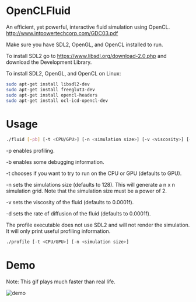 # OpenCLFluid
An efficient, yet powerful, interactive fluid simulation using OpenCL.
http://www.intpowertechcorp.com/GDC03.pdf

Make sure you have SDL2, OpenGL, and OpenCL installed to run.

To install SDL2 go to https://www.libsdl.org/download-2.0.php and download the Development Library.

To install SDL2, OpenGL, and OpenCL on Linux:
```Bash
sudo apt-get install libsdl2-dev
sudo apt-get install freeglut3-dev
sudo apt-get install opencl-headers
sudo apt-get install ocl-icd-opencl-dev
```

# Usage
```Bash
./fluid [-pb] [-t <CPU/GPU>] [-n <simulation size>] [-v <viscosity>] [-d <rate of diffusion>]
```

-p enables profiling.

-b enables some debugging information.

-t chooses if you want to try to run on the CPU or GPU (defaults to GPU).

-n sets the simulations size (defaults to 128). This will generate a n x n simulation grid. Note that the simulation size must be a power of 2.

-v sets the viscosity of the fluid (defaults to 0.0001f).

-d sets the rate of diffusion of the fluid (defaults to 0.0001f).


The profile executable does not use SDL2 and will not render the simulation. It will only print useful profiling information.

```Bash
./profile [-t <CPU/GPU>] [-n <simulation size>]
```

# Demo

Note: This gif plays much faster than real life.

![demo](https://github.com/sparkasaurusRex/OpenCLFluid/blob/master/demo.gif)
